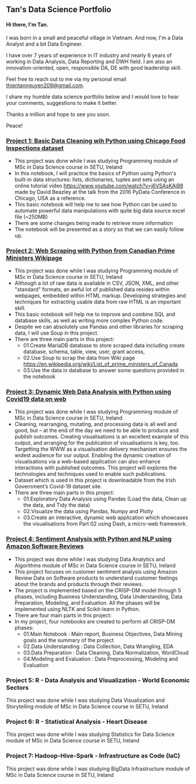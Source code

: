 ## Tan's Data Science Portfolio
#### Hi there, I'm Tan.
I was born in a small and peaceful village in Vietnam. And now, I'm a Data Analyst and a bit Data Engineer. 

I have over 7 years of experience in IT industry and nearly 6 years of working in Data Analysis, Data Reporting and DWH field. I am also an innovation-oriented, open, responsible DA, DE with good leadership skill.

Feel free to reach out to me via my personal email thientannguyen209@gmail.com.

I share my humble data science portfolio below and I would love to hear your comments, suggestions to make it better.

Thanks a million and hope to see you soon. 

Peace!

### [Project 1: Basic Data Cleaning wih Python using Chicago Food Inspections dataset](https://github.com/TanThienNguyenVN/Project1_Python_DataCleaning_ChicagoFoodInspections)
- This project was done while I was studying Programming module of MSc in Data Science course in SETU, Ireland
- In this notebook, I will practice the basics of Python using Python's built-in data structures: lists, dictionaries, tuples and sets using an online tutorial video https://www.youtube.com/watch?v=j6VSAsKAj98 made by David Beazley at the talk from the 2016 PyData Conference in Chicago, USA as a reference.
- This basic notebook will help me to see how Python can be used to automate powerful data manipulations with quite big data source excel file (~250MB)
- There are some changes being made to retrieve more information
- The notebook will be presented as a story so that we can easily follow up.

### [Project 2: Web Scraping with Python from Canadian Prime Ministers Wikipage](https://github.com/TanThienNguyenVN/Project2_Python_WebScraping_CanadianPrimeMinisters)
- This project was done while I was studying Programming module of MSc in Data Science course in SETU, Ireland
- Although a lot of raw data is available in CSV, JSON, XML, and other "standard" formats, an awful lot of published data resides within webpages, embedded within HTML markup. Developing strategies and techniques for extracting usable data from raw HTML is an important skill.
- This basic notebook will help me to improve and combine SQL and database skills, as well as writing more complex Python code.
- Despite we can absolutely use Pandas and other libraries for scraping data, I will use Soup in this project.
- There are three main parts in this project:
  - 01.Create MariaDB database to store scraped data including create database, schema, table, view, user, grant access,
  - 02.Use Soup to scrap the data from Wiki page https://en.wikipedia.org/wiki/List_of_prime_ministers_of_Canada
  - 03.Use the data in database to answer some questions provided in the notebook

### [Project 3: Dynamic Web Data Analysis with Python using Covid19 data on web](https://github.com/TanThienNguyenVN/Project3_Python_DynamicWebDataAnalysis_Covid19)
- This project was done while I was studying Programming module of MSc in Data Science course in SETU, Ireland
- Cleaning, rearranging, mutating, and processing data is all well and good, but – at the end of the day we need to be able to produce and publish outcomes. Creating visualisations is an excellent example of this output, and arranging for the publication of visualisations is key, too. Targetting the WWW as a visualisation delivery mechanism ensures the widest audience for our output. Enabling the dynamic creation of visualisations via a web-based application can also enhance interactions with published outcomes. This project will explores the technologies and techniques used to enable such publications.
- Dataset which is used in this project is downloadable from the Irish Government’s Covid-19 dataset site.
- There are three main parts in this project: 
   - 01.Exploratory Data Analysis using Pandas (Load the data, Clean up the data, and Tidy the data)
   - 02.Visualize the data using Pandas, Numpy and Plotly
   - 03.Create an interactive, dynamic web application which showcases the visualisations from Part 02 using Dash, a micro-web framework.

### [Project 4: Sentiment Analysis with Python and NLP using Amazon Software Reviews](https://github.com/TanThienNguyenVN/Project4_PythonNLP_SentimentAnalysis_AmazonSoftwareReviews)
- This project was done while I was studying Data Analytics and Algorithms module of MSc in Data Science course in SETU, Ireland
- This project focuses on customer sentiment analysis using Amazon Review Data on Software products to understand customer feelings about the brands and products through their reviews.
- The project is implemented based on the CRISP-DM model through 5 phases, including Business Understanding, Data Understanding, Data Preparation, Modeling, and Evaluation. All the phases will be implemented using NLTK and Scikit-learn in Python.
- There are four main parts in this project:
- In my project, four notebooks are created to perform all CRISP-DM phases:
   - 01.Main Notebook : Main report, Business Objectives, Data Mining goals and the summary of the project
   - 02.Data Understanding : Data Collection, Data Wrangling, EDA
   - 03.Data Preparation : Data Cleaning, Data Normalization, WordCloud
   - 04.Modeling and Evaluation : Data Preprocessing, Modeling and Evaluation

### Project 5: R - Data Analysis and Visualization - World Economic Sectors
This project was done while I was studying Data Visualization and Storytelling module of MSc in Data Science course in SETU, Ireland

### Project 6: R - Statistical Analysis - Heart Disease
This project was done while I was studying Statistics for Data Science module of MSc in Data Science course in SETU, Ireland

### Project 7: Hadoop-Hive-Spark - Infrastructure as Code (IaC)
This project was done while I was studying BigData Infrastructure module of MSc in Data Science course in SETU, Ireland
